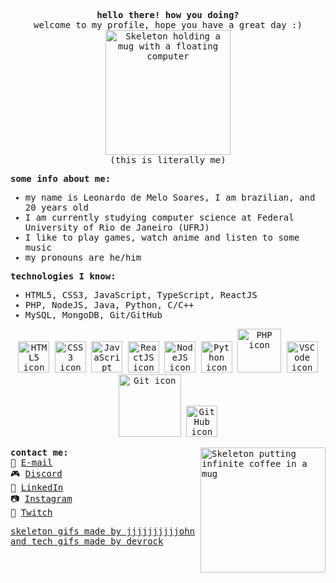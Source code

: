 <samp>
  <p align="center">
    <b> hello there! how you doing? </b> <br/>
    welcome to my profile, hope you have a great day :) <br/>
    <img alt="Skeleton holding a mug with a floating computer" src="https://64.media.tumblr.com/58d8a7c0e3c64f7e4505cdb4091eb159/tumblr_ozrtbsdD871w4zyh1o5_500.gifv" width="200" > <br/>
    (this is literally me) <br/>
  </p>
  <b> some info about me: </b>
  <ul>
    <li> my name is Leonardo de Melo Soares, I am brazilian, and 20 years old </li>
    <li> I am currently studying computer science at Federal University of Rio de Janeiro (UFRJ) </li>
    <li> I like to play games, watch anime and listen to some music </li>
    <li> my pronouns are he/him </li>
  </ul>
  <b> technologies I know: </b>
  <ul>
    <li> HTML5, CSS3, JavaScript, TypeScript, ReactJS </li>
    <li> PHP, NodeJS, Java, Python, C/C++ </li>
    <li> MySQL, MongoDB, Git/GitHub </li>
  </ul>
  
  <p align="center">
    <img alt="HTML5 icon" src="https://media.giphy.com/media/XAxylRMCdpbEWUAvr8/giphy.gif" width="50" >
    <img alt="CSS3 icon" src="https://media.giphy.com/media/fsEaZldNC8A1PJ3mwp/giphy.gif" width="50" >
    <img alt="JavaScript icon" src="https://media.giphy.com/media/ln7z2eWriiQAllfVcn/giphy.gif" width="50" >
    <img alt="ReactJS icon" src="https://media.giphy.com/media/eNAsjO55tPbgaor7ma/giphy.gif" width="50" >
    <img alt="NodeJS icon" src="https://media.giphy.com/media/kdFc8fubgS31b8DsVu/giphy.gif" width="50" >
    <img alt="Python icon" src="https://media.giphy.com/media/LMt9638dO8dftAjtco/giphy.gif" width="50" >
    <img alt="PHP icon" src="https://media.giphy.com/media/JqDcpPX8vWahUny0pE/giphy.gif" width="70" >
    <img alt="VSCode icon" src="https://media.giphy.com/media/IdyAQJVN2kVPNUrojM/giphy.gif" width="50" >
    <img alt="Git icon" src="https://media.giphy.com/media/kH1DBkPNyZPOk0BxrM/giphy.gif" width="100" >
    <img alt="GitHub icon" src="https://media.giphy.com/media/KzJkzjggfGN5Py6nkT/giphy.gif" width="50" >
  </p>

  <img alt="Skeleton putting infinite coffee in a mug" align="right" src="https://64.media.tumblr.com/250faa2de4c15934d02d064d85cd9e41/tumblr_neyqoyrM051qza1qzo1_500.gifv" width="200" >

  <b> contact me: </b> <br />
  <adress>
  📧 [E-mail](mailto:devleo.contato@gmail.com) <br />
  🎮 [Discord](https://discordapp.com/users/198943365990055936) <br />
  💼 [LinkedIn](https://www.linkedin.com/in/leobardineo/) <br />
  📷 [Instagram](https://www.instagram.com/leobardineo/) <br />
  🎥 [Twitch](https://www.twitch.tv/leobardineo) <br />
  </adress>
  
  <a href="https://jjjjjjjjjjohn.tumblr.com/" >skeleton gifs made by jjjjjjjjjjohn</a> <br/>
  <a href="https://giphy.com/devrock">and tech gifs made by devrock</a>
</samp>
